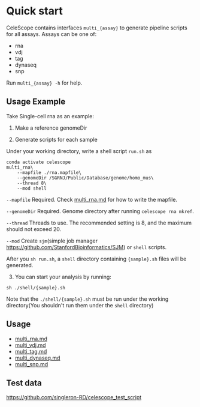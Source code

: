 # Quick start

CeleScope contains interfaces `multi_{assay}` to generate pipeline scripts for all assays. Assays can be one of:

- rna
- vdj
- tag
- dynaseq
- snp

Run `multi_{assay} -h` for help.


## Usage Example

Take Single-cell rna as an example:

1. Make a reference genomeDir

2. Generate scripts for each sample

Under your working directory, write a shell script `run.sh` as

```
conda activate celescope
multi_rna\
	--mapfile ./rna.mapfile\
	--genomeDir /SGRNJ/Public/Database/genome/homo_mus\
	--thread 8\
	--mod shell
```
`--mapfile` Required. Check [multi_rna.md](./rna/multi_rna.md) for how to write the mapfile.

`--genomeDir` Required. Genome directory after running `celescope rna mkref`.

`--thread` Threads to use. The recommended setting is 8, and the maximum should not exceed 20.

`--mod` Create `sjm`(simple job manager https://github.com/StanfordBioinformatics/SJM) or `shell` scripts. 

After you `sh run.sh`, a `shell` directory containing `{sample}.sh` files will be generated.

3. You can start your analysis by running:
```
sh ./shell/{sample}.sh
```
Note that the `./shell/{sample}.sh` must be run under the working directory(You shouldn't run them under the `shell` directory)

## Usage

- [multi_rna.md](./rna/multi_rna.md)
- [multi_vdj.md](./vdj/multi_vdj.md)
- [multi_tag.md](./tag/multi_tag.md)
- [multi_dynaseq.md](./dynaseq/multi_dynaseq.md)
- [multi_snp.md](./snp/multi_snp.md)

## Test data
https://github.com/singleron-RD/celescope_test_script

 
